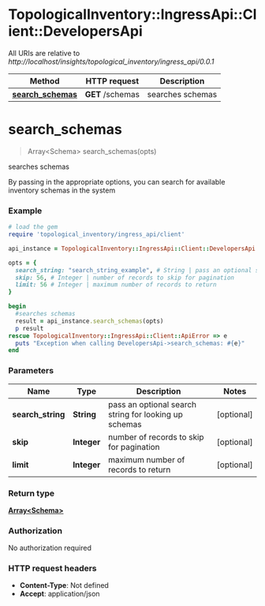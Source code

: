 # TopologicalInventory::IngressApi::Client::DevelopersApi

All URIs are relative to *http://localhost/insights/topological_inventory/ingress_api/0.0.1*

Method | HTTP request | Description
------------- | ------------- | -------------
[**search_schemas**](DevelopersApi.md#search_schemas) | **GET** /schemas | searches schemas


# **search_schemas**
> Array&lt;Schema&gt; search_schemas(opts)

searches schemas

By passing in the appropriate options, you can search for available inventory schemas in the system 

### Example
```ruby
# load the gem
require 'topological_inventory/ingress_api/client'

api_instance = TopologicalInventory::IngressApi::Client::DevelopersApi.new

opts = { 
  search_string: "search_string_example", # String | pass an optional search string for looking up schemas
  skip: 56, # Integer | number of records to skip for pagination
  limit: 56 # Integer | maximum number of records to return
}

begin
  #searches schemas
  result = api_instance.search_schemas(opts)
  p result
rescue TopologicalInventory::IngressApi::Client::ApiError => e
  puts "Exception when calling DevelopersApi->search_schemas: #{e}"
end
```

### Parameters

Name | Type | Description  | Notes
------------- | ------------- | ------------- | -------------
 **search_string** | **String**| pass an optional search string for looking up schemas | [optional] 
 **skip** | **Integer**| number of records to skip for pagination | [optional] 
 **limit** | **Integer**| maximum number of records to return | [optional] 

### Return type

[**Array&lt;Schema&gt;**](Schema.md)

### Authorization

No authorization required

### HTTP request headers

 - **Content-Type**: Not defined
 - **Accept**: application/json



